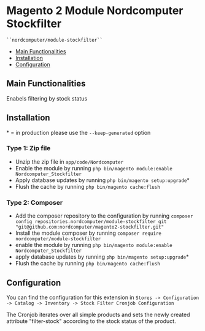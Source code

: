 # Magento 2 Module Nordcomputer Stockfilter

    ``nordcomputer/module-stockfilter``

 - [Main Functionalities](#markdown-header-main-functionalities)
 - [Installation](#markdown-header-installation)
 - [Configuration](#markdown-header-configuration)


## Main Functionalities
Enabels filtering by stock status

## Installation
\* = in production please use the `--keep-generated` option

### Type 1: Zip file

 - Unzip the zip file in `app/code/Nordcomputer`
 - Enable the module by running `php bin/magento module:enable Nordcomputer_Stockfilter`
 - Apply database updates by running `php bin/magento setup:upgrade`\*
 - Flush the cache by running `php bin/magento cache:flush`

### Type 2: Composer

 - Add the composer repository to the configuration by running `composer config repositories.nordcomputer/module-stockfilter git "git@github.com:nordcomputer/magento2-stockfilter.git"`
 - Install the module composer by running `composer require nordcomputer/module-stockfilter`
 - enable the module by running `php bin/magento module:enable Nordcomputer_Stockfilter`
 - apply database updates by running `php bin/magento setup:upgrade`\*
 - Flush the cache by running `php bin/magento cache:flush`


## Configuration

You can find the configuration for this extension in `Stores -> Configuration -> Catalog -> Inventory -> Stock Filter Cronjob Configuration`

The Cronjob iterates over all simple products and sets the newly created attribute "filter-stock" according to the stock status of the product.
